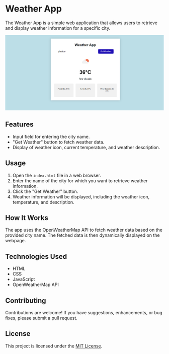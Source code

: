 # Weather App

The Weather App is a simple web application that allows users to retrieve and display weather information for a specific city.

![Weather app Preview](./assets/preview.png)

## Features

- Input field for entering the city name.
- "Get Weather" button to fetch weather data.
- Display of weather icon, current temperature, and weather description.

## Usage

1. Open the `index.html` file in a web browser.
2. Enter the name of the city for which you want to retrieve weather information.
3. Click the "Get Weather" button.
4. Weather information will be displayed, including the weather icon, temperature, and description.

## How It Works

The app uses the OpenWeatherMap API to fetch weather data based on the provided city name. The fetched data is then dynamically displayed on the webpage.

## Technologies Used

- HTML
- CSS
- JavaScript
- OpenWeatherMap API

## Contributing

Contributions are welcome! If you have suggestions, enhancements, or bug fixes, please submit a pull request.

## License

This project is licensed under the [MIT License](LICENSE).

